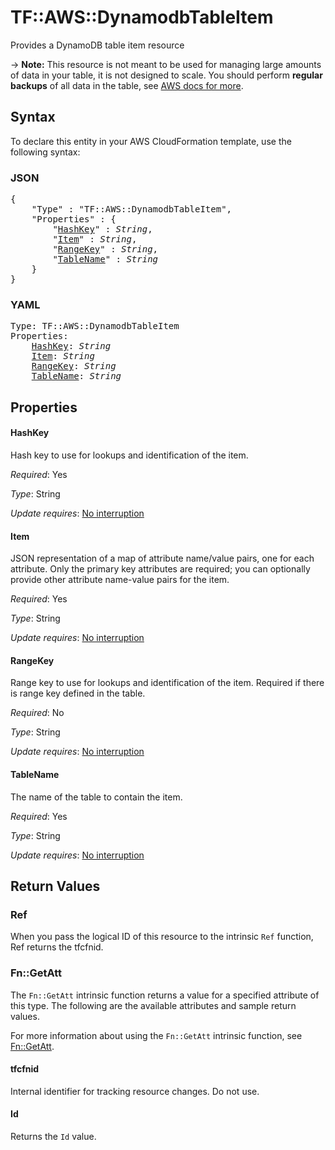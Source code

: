 # TF::AWS::DynamodbTableItem

Provides a DynamoDB table item resource

-> **Note:** This resource is not meant to be used for managing large amounts of data in your table, it is not designed to scale.
  You should perform **regular backups** of all data in the table, see [AWS docs for more](https://docs.aws.amazon.com/amazondynamodb/latest/developerguide/BackupRestore.html).

## Syntax

To declare this entity in your AWS CloudFormation template, use the following syntax:

### JSON

<pre>
{
    "Type" : "TF::AWS::DynamodbTableItem",
    "Properties" : {
        "<a href="#hashkey" title="HashKey">HashKey</a>" : <i>String</i>,
        "<a href="#item" title="Item">Item</a>" : <i>String</i>,
        "<a href="#rangekey" title="RangeKey">RangeKey</a>" : <i>String</i>,
        "<a href="#tablename" title="TableName">TableName</a>" : <i>String</i>
    }
}
</pre>

### YAML

<pre>
Type: TF::AWS::DynamodbTableItem
Properties:
    <a href="#hashkey" title="HashKey">HashKey</a>: <i>String</i>
    <a href="#item" title="Item">Item</a>: <i>String</i>
    <a href="#rangekey" title="RangeKey">RangeKey</a>: <i>String</i>
    <a href="#tablename" title="TableName">TableName</a>: <i>String</i>
</pre>

## Properties

#### HashKey

Hash key to use for lookups and identification of the item.

_Required_: Yes

_Type_: String

_Update requires_: [No interruption](https://docs.aws.amazon.com/AWSCloudFormation/latest/UserGuide/using-cfn-updating-stacks-update-behaviors.html#update-no-interrupt)

#### Item

JSON representation of a map of attribute name/value pairs, one for each attribute.
Only the primary key attributes are required; you can optionally provide other attribute name-value pairs for the item.

_Required_: Yes

_Type_: String

_Update requires_: [No interruption](https://docs.aws.amazon.com/AWSCloudFormation/latest/UserGuide/using-cfn-updating-stacks-update-behaviors.html#update-no-interrupt)

#### RangeKey

Range key to use for lookups and identification of the item. Required if there is range key defined in the table.

_Required_: No

_Type_: String

_Update requires_: [No interruption](https://docs.aws.amazon.com/AWSCloudFormation/latest/UserGuide/using-cfn-updating-stacks-update-behaviors.html#update-no-interrupt)

#### TableName

The name of the table to contain the item.

_Required_: Yes

_Type_: String

_Update requires_: [No interruption](https://docs.aws.amazon.com/AWSCloudFormation/latest/UserGuide/using-cfn-updating-stacks-update-behaviors.html#update-no-interrupt)

## Return Values

### Ref

When you pass the logical ID of this resource to the intrinsic `Ref` function, Ref returns the tfcfnid.

### Fn::GetAtt

The `Fn::GetAtt` intrinsic function returns a value for a specified attribute of this type. The following are the available attributes and sample return values.

For more information about using the `Fn::GetAtt` intrinsic function, see [Fn::GetAtt](https://docs.aws.amazon.com/AWSCloudFormation/latest/UserGuide/intrinsic-function-reference-getatt.html).

#### tfcfnid

Internal identifier for tracking resource changes. Do not use.

#### Id

Returns the <code>Id</code> value.

